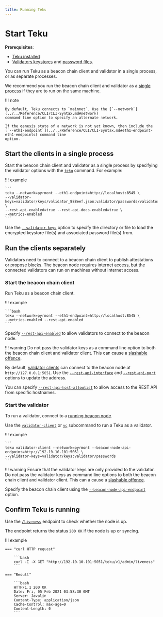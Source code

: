 ```yaml
---
title: Running Teku
---
```


# Start Teku

**Prerequisites**:

* [Teku installed](Installation-Options/Install-Binaries.md)
* [Validators keystores] and [password files].

You can run Teku as a beacon chain client and validator in a single process, or as separate
processes.

We recommend you run the beacon chain client and validator as a [single process] if they are to run
on the same machine.

!!! note

    By default, Teku connects to `mainnet`. Use the [`--network`](../../Reference/CLI/CLI-Syntax.md#network)
    command line option to specify an alternate network.

    If the genesis state of a network is not yet known, then include the
    [`--eth1-endpoint`](../../Reference/CLI/CLI-Syntax.md#eth1-endpoint-eth1-endpoints) command line
    option.

## Start the clients in a single process

Start the beacon chain client and validator as a single process by specifying the validator options
with the [`teku`](../../Reference/CLI/CLI-Syntax.md#options) command. For example:

!!! example

    ```
    teku --network=pyrmont --eth1-endpoint=http://localhost:8545 \
    --validator-keys=validator/keys/validator_888eef.json:validator/passwords/validator_888eef.txt \
    --rest-api-enabled=true --rest-api-docs-enabled=true \
    --metrics-enabled
    ```

Use the [`--validator-keys`](../../Reference/CLI/CLI-Syntax.md#validator-keys) option to specify
the directory or file to load the encrypted keystore file(s) and associated password file(s) from.

## Run the clients separately

Validators need to connect to a beacon chain client to publish attestations or propose blocks. The
beacon node requires internet access, but the connected validators can run on machines without
internet access.

### Start the beacon chain client

Run Teku as a beacon chain client.

!!! example

    ```bash
    teku --network=pyrmont --eth1-endpoint=http://localhost:8545 \
    --metrics-enabled --rest-api-enabled
    ```

Specify [`--rest-api-enabled`](../../Reference/CLI/CLI-Syntax.md#rest-api-enabled) to allow
validators to connect to the beacon node.

!!! warning
    Do not pass the validator keys as a command line option to both the beacon chain client and
    validator client. This can cause a [slashable offence].

By default, [validator clients] can connect to the beacon node at `http://127.0.0.1:5051`.
Use the [`--rest-api-interface`](../../Reference/CLI/CLI-Syntax.md#rest-api-interface)
and [`--rest-api-port`](../../Reference/CLI/CLI-Syntax.md#rest-api-port) options to update the
address.

You can specify
[`--rest-api-host-allowlist`](../../Reference/CLI/CLI-Syntax.md#rest-api-host-allowlist) to
allow access to the REST API from specific hostnames.

### Start the validator

To run a validator, connect to a [running beacon node].

Use the [`validator-client`](../../Reference/CLI/Subcommands/Validator-Client.md#validator-client-vc)
or [`vc`](../../Reference/CLI/Subcommands/Validator-Client.md#validator-client-vc) subcommand to run
a Teku as a validator.

!!! example

    ```
    teku validator-client --network=pyrmont --beacon-node-api-endpoint=http://192.10.10.101:5051 \
    --validator-keys=validator/keys:validator/passwords
    ```

!!! warning
    Ensure that the validator keys are only provided to the validator. Do not pass the validator
    keys as command line options to both the beacon chain client and validator client. This can a
    cause a [slashable offence].

Specify the beacon chain client using the
[`--beacon-node-api-endpoint`](../../Reference/CLI/Subcommands/Validator-Client.md#beacon-node-api-endpoint)
option.

## Confirm Teku is running

Use the [`/liveness`](https://consensys.github.io/teku/#operation/getTekuV1AdminLiveness) endpoint
to check whether the node is up.

The endpoint returns the status `200 OK` if the node is up or syncing.

!!! example

    === "curl HTTP request"

        ```bash
        curl -I -X GET "http://192.10.10.101:5051/teku/v1/admin/liveness"
        ```

    === "Result"

        ```bash
        HTTP/1.1 200 OK
        Date: Fri, 05 Feb 2021 03:58:30 GMT
        Server: Javalin
        Content-Type: application/json
        Cache-Control: max-age=0
        Content-Length: 0
        ```
<!-- links -->
[validator clients]: #start-the-validator
[running beacon node]: #start-the-beacon-chain-client
[Validators keystores]: Connect/Connect-To-Testnet.md#generate-the-validators-and-send-the-deposits
[password files]: Connect/Connect-To-Testnet.md#create-a-password-file-for-each-validator-key
[slashable offence]: ../../Concepts/Slashing-Protection.md
[single process]: #start-the-clients-in-a-single-process
